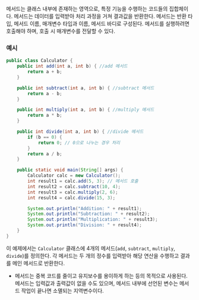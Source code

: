 메서드는 클래스 내부에 존재하는 영역으로, 특정 기능을 수행하는 코드들의 집합체이다. 메서드는 데이터를 입력받아 처리 과정을 거쳐 결과값을 반환한다. 메서드는 반환 타입, 메서드 이름, 매개변수 타입과 이름, 메서드 바디로 구성된다. 메서드를 실행하려면 호출해야 하며, 호출 시 매개변수를 전달할 수 있다.

### 예시
```java
public class Calculator {
    public int add(int a, int b) { //add 메서드
        return a + b;
    }

    public int subtract(int a, int b) { //subtract 메서드
        return a - b;
    }

    public int multiply(int a, int b) { //multiply 메서드
        return a * b;
    }

    public int divide(int a, int b) { //divide 메서드
        if (b == 0) {
            return 0; // 0으로 나누는 경우 처리
        }
        return a / b;
    }

    public static void main(String[] args) {
        Calculator calc = new Calculator();
        int result1 = calc.add(5, 3); // 메서드 호출
        int result2 = calc.subtract(10, 4);
        int result3 = calc.multiply(2, 6);
        int result4 = calc.divide(15, 3);

        System.out.println("Addition: " + result1);
        System.out.println("Subtraction: " + result2);
        System.out.println("Multiplication: " + result3);
        System.out.println("Division: " + result4);
    }
}
```
이 예제에서는 `Calculator` 클래스에 4개의 메서드(`add`, `subtract`, `multiply`, `divide`)를 정의한다. 각 메서드는 두 개의 정수를 입력받아 해당 연산을 수행하고 결과를 메인 메서드로 반환한다.


- 메서드는 중복 코드를 줄이고 유지보수를 용이하게 하는 등의 목적으로 사용된다. 메서드는 입력값과 출력값이 없을 수도 있으며, 메서드 내부에 선언된 변수는 메서드 작업이 끝나면 소멸되는 지역변수이다.

